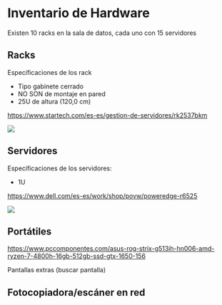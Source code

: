 # Inventario de Hardware

Existen 10 racks en la sala de datos, cada uno con 15 servidores

## Racks

Especificaciones de los rack

- Tipo gabinete cerrado
- NO SON de montaje en pared
- 25U de altura (120,0 cm)

<https://www.startech.com/es-es/gestion-de-servidores/rk2537bkm>

![](https://media.startech.com/cms/products/main/rk2537bkm.main.jpg)


## Servidores
Especificaciones de los servidores:

- 1U

<https://www.dell.com/es-es/work/shop/povw/poweredge-r6525>

![](https://i.dell.com/is/image/DellContent//content/dam/global-asset-library/Products/Enterprise_Servers/PowerEdge/r6525/dellemc_per6525_4x35_emc-lcd-bezel_above_ff.psd?fmt=pjpg&amp;pscan=auto&amp;scl=1&amp;hei=402&amp;wid=1182&amp;qlt=100,0&amp;resMode=sharp2&amp;size=1182,402)


## Portátiles

https://www.pccomponentes.com/asus-rog-strix-g513ih-hn006-amd-ryzen-7-4800h-16gb-512gb-ssd-gtx-1650-156

Pantallas extras (buscar pantalla)


## Fotocopiadora/escáner en red
